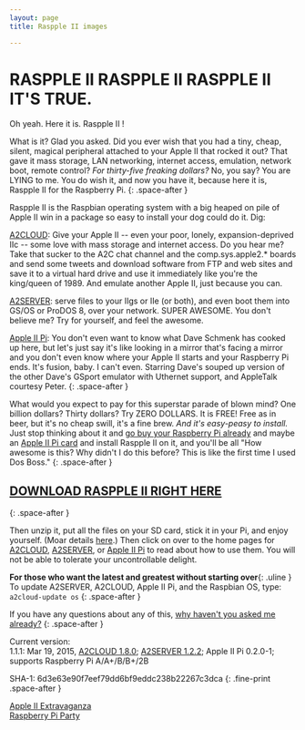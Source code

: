 ```yaml
---
layout: page
title: Raspple II images

---
```


# RASPPLE II RASPPLE II RASPPLE II IT'S TRUE.

Oh yeah. Here it is. Raspple II !

What is it? Glad you asked. Did you ever wish that you had a tiny, cheap, silent, magical peripheral attached to your Apple II that rocked it out? That gave it mass storage, LAN networking, internet access, emulation, network boot, remote control? *For thirty-five freaking dollars?* No, you say? You are LYING to me. You do wish it, and now you have it, because here it is, Raspple II for the Raspberry Pi.
{: .space-after }

Raspple II is the Raspbian operating system with a big heaped on pile of Apple II win in a package so easy to install your dog could do it. Dig:

[A2CLOUD][]: Give your Apple II -- even your poor, lonely, expansion-deprived IIc -- some love with mass storage and internet access. Do you hear me? Take that sucker to the A2C chat channel and the comp.sys.apple2.\* boards and send some tweets and download software from FTP and web sites and save it to a virtual hard drive and use it immediately like you're the king/queen of 1989. And emulate another Apple II, just because you can.

[A2SERVER][]: serve files to your IIgs or IIe (or both), and even boot them into GS/OS or ProDOS 8, over your network. SUPER AWESOME. You don't believe me? Try for yourself, and feel the awesome.

[Apple II Pi][]: You don't even want to know what Dave Schmenk has cooked up here, but let's just say it's like looking in a mirror that's facing a mirror and you don't even know where your Apple II starts and your Raspberry Pi ends. It's fusion, baby. I can't even. Starring Dave's souped up version of the other Dave's GSport emulator with Uthernet support, and AppleTalk courtesy Peter.
{: .space-after }

What would you expect to pay for this superstar parade of blown mind? One billion dollars? Thirty dollars? Try ZERO DOLLARS. It is FREE! Free as in beer, but it's no cheap swill, it's a fine brew. *And it's easy-peasy to install.* Just stop thinking about it and [go buy your Raspberry Pi already][A2CLOUD WhatYouNeed] and maybe an [Apple II Pi card][UA2] and install Raspple II on it, and you'll be all "How awesome is this? Why didn't I do this before? This is like the first time I used Dos Boss."
{: .space-after }

## [DOWNLOAD RASPPLE II RIGHT HERE][Raspple II download]
{: .space-after }

Then unzip it, put all the files on your SD card, stick it in your Pi, and enjoy yourself. (Moar details [here][A2CLOUD PrepareYourPi].) Then click on over to the home pages for [A2CLOUD][], [A2SERVER][], or [Apple II Pi][] to read about how to use them. You will not be able to tolerate your uncontrollable delight.

__For those who want the latest and greatest without starting over__{: .uline }  
To update A2SERVER, A2CLOUD, Apple II Pi, and the Raspbian OS, type: `a2cloud-update os`
{: .space-after }
<!-- To update A2SERVER, type: `a2server-setup`
To update A2CLOUD, type: `a2cloud-setup`
To update Apple II Pi, type: `appleiipi-update` (if you get *command not found*, update A2CLOUD first)
-->

If you have any questions about any of this, [why haven't you asked me already?](mailto:ivan@ivanx.com)
{: .space-after }

Current version:  
1.1.1: Mar 19, 2015, [A2CLOUD 1.8.0][A2CLOUD ReleaseHistory]; [A2SERVER 1.2.2][A2SERVER ReleaseHistory]; Apple II Pi 0.2.0-1; supports Raspberry Pi A/A+/B/B+/2B  
<!--
1.1.0: Aug 11, 2014, [A2CLOUD 1.7.1][A2CLOUD ReleaseHistory]; [A2SERVER 1.2.0][A2SERVER ReleaseHistory]; Apple II Pi 1.8  
1.0.8: Jul 24 2014, [A2CLOUD 1.6.9][A2CLOUD ReleaseHistory]; [A2SERVER 1.1.5][A2SERVER ReleaseHistory] (supports Raspberry Pi model B+); Apple II Pi 1.8  
107r2: Feb 25 2014, [A2CLOUD 1.6.7][A2CLOUD ReleaseHistory]; [A2SERVER 1.1.4][A2SERVER ReleaseHistory]; Apple II Pi 1.4r2  
107a : Feb 20 2014, same as 1.0.7 with extra material for Ultimate Apple 2 SD card  
1.0.7: Feb 20 2014, [A2CLOUD 1.6.7][A2CLOUD ReleaseHistory]; [A2SERVER 1.1.4][A2SERVER ReleaseHistory]; Apple II Pi 1.4  
1.0.6: not released  
1.0.5: Jan 20 2014, A2CLOUD 1.6.2  
1.0.4: Jan 13 2014, [A2SERVER 1.1.4][A2SERVER ReleaseHistory]; A2CLOUD 1.6.1; based on Raspbian 2014-01-07  
1.0.3: Dec 31 2013, A2SERVER 1.1.3; A2CLOUD 1.6; shows installation progress and reboots properly with Ethernet attached; based on Raspbian 2013-12-20  
1.0.2: Dec 22 2013, A2CLOUD 1.5.2; pre-login note  
1.0.1: Dec 15 2013, A2CLOUD 1.5.1; Apple II Pi client 1.3  
1.0.0: Dec 1 2013, A2SERVER 1.1.2; A2CLOUD 1.5; Apple II Pi client 1.2  
-->
SHA-1: 6d3e63e90f7eef79dd6bf9eddc238b22267c3dca
{: .fine-print .space-after }

[Apple II Extravaganza][]  
[Raspberry Pi Party][]


[A2CLOUD]: ../a2cloud/index.html
[A2SERVER]: ../a2server/index.html
[Apple II Pi]: http://schmenk.is-a-geek.com/wordpress/?p=167
[A2CLOUD WhatYouNeed]: ../a2cloud/index.html#what-you-need
[UA2]: http://ultimateapple2.com/
[Raspple II download]: http://appleii.ivanx.com/rasppleii/files/RasppleII.zip
[A2CLOUD PrepareYourPi]: ../a2cloud/index.html#prepare-your-pi
[A2CLOUD ReleaseHistory]: ../a2cloud/index.html#release-history
[A2SERVER ReleaseHistory]: ../a2server/update/versionhistory.txt
[Apple II Extravaganza]: http://appleii.ivanx.com/
[Raspberry Pi Party]: http://ivanx.com/raspberrypi/
